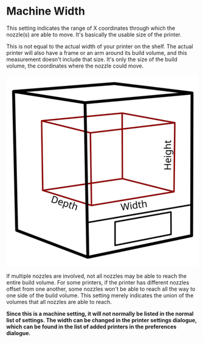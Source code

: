 Machine Width
====
This setting indicates the range of X coordinates through which the nozzle(s) are able to move. It's basically the usable size of the printer.

This is not equal to the actual width of your printer on the shelf. The actual printer will also have a frame or an arm around its build volume, and this measurement doesn't include that size. It's only the size of the build volume, the coordinates where the nozzle could move.

![The build volume dimensions](../images/build_volume_dimensions.svg)

If multiple nozzles are involved, not all nozzles may be able to reach the entire build volume. For some printers, if the printer has different nozzles offset from one another, some nozzles won't be able to reach all the way to one side of the build volume. This setting merely indicates the union of the volumes that all nozzles are able to reach.

**Since this is a machine setting, it will not normally be listed in the normal list of settings. The width can be changed in the printer settings dialogue, which can be found in the list of added printers in the preferences dialogue.**